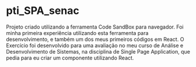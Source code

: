 # pti_SPA_senac

Projeto criado utilizando a ferramenta Code SandBox para navegador.
Foi minha primeira experiência utilizando esta ferramenta para desenvolvimento, 
e também um dos meus primeiros códigos em React. 
O Exercício foi desenvolvido para uma avaliação no meu curso de Análise e Desenvolvimento de Sistemas,
na disciplina de Single Page Application, que pedia para eu criar um componente utilizando React.
